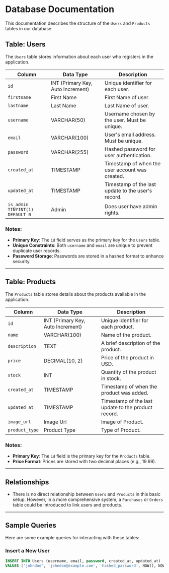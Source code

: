 # Database Documentation

This documentation describes the structure of the `Users` and `Products` tables in our database.

## Table: Users

The `Users` table stores information about each user who registers in the application.

| Column       | Data Type      | Description                           |
|--------------|----------------|---------------------------------------|
| `id`         | INT (Primary Key, Auto Increment) | Unique identifier for each user. |
| `firstname`  | First Name     | First Name of user. |
| `lastname`   | Last Name      | Last Name of user. | 
| `username`   | VARCHAR(50)    | Username chosen by the user. Must be unique. |
| `email`      | VARCHAR(100)   | User's email address. Must be unique. |
| `password`   | VARCHAR(255)   | Hashed password for user authentication. |
| `created_at` | TIMESTAMP      | Timestamp of when the user account was created. |
| `updated_at` | TIMESTAMP      | Timestamp of the last update to the user's record. |
| `is_admin TINYINT(1) DEFAULT 0`| Admin          | Does user have admin rights. |
 
### Notes:
- **Primary Key**: The `id` field serves as the primary key for the `Users` table.
- **Unique Constraints**: Both `username` and `email` are unique to prevent duplicate user records.
- **Password Storage**: Passwords are stored in a hashed format to enhance security.

---

## Table: Products

The `Products` table stores details about the products available in the application.

| Column         | Data Type        | Description                             |
|----------------|------------------|-----------------------------------------|
| `id`           | INT (Primary Key, Auto Increment) | Unique identifier for each product. |
| `name`         | VARCHAR(100)     | Name of the product.                   |
| `description`  | TEXT             | A brief description of the product.    |
| `price`        | DECIMAL(10, 2)   | Price of the product in USD.           |
| `stock`        | INT              | Quantity of the product in stock.      |
| `created_at`   | TIMESTAMP        | Timestamp of when the product was added. |
| `updated_at`   | TIMESTAMP        | Timestamp of the last update to the product record. |
| `image_url`    | Image Url        | Image of Product. |
| `product_type` | Product Type     | Type of Product. |
### Notes:
- **Primary Key**: The `id` field is the primary key for the `Products` table.
- **Price Format**: Prices are stored with two decimal places (e.g., 19.99).

---

## Relationships

- There is no direct relationship between `Users` and `Products` in this basic setup. However, in a more comprehensive system, a `Purchases` or `Orders` table could be introduced to link users and products.

---

## Sample Queries

Here are some example queries for interacting with these tables:

### Insert a New User
```sql
INSERT INTO Users (username, email, password, created_at, updated_at)
VALUES ('johndoe', 'johndoe@example.com', 'hashed_password', NOW(), NOW());
